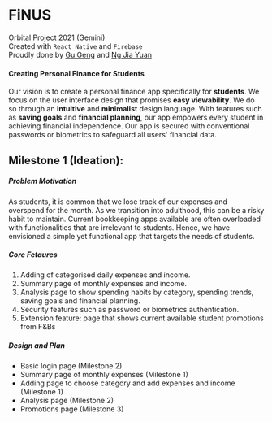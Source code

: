 # FiNUS
Orbital Project 2021 (Gemini)<br/>
Created with `React Native` and `Firebase`<br/>
Proudly done by [Gu Geng](https://www.linkedin.com/in/gugeng) and [Ng Jia Yuan](https://www.linkedin.com/in/ngjiayuan)<br/>
#### Creating Personal Finance for Students
Our vision is to create a personal finance app specifically for **students**. We focus on the user interface design that promises **easy viewability**. We do so through an **intuitive** and **minimalist** design language. With features such as **saving goals** and **financial planning**, our app empowers every student in achieving financial independence. Our app is secured with conventional passwords or biometrics to safeguard all users' financial data.<br/>
## Milestone 1 (Ideation):
##### Problem Motivation
As students, it is common that we lose track of our expenses and overspend for the month. As we transition into adulthood, this can be a risky habit to maintain. Current bookkeeping apps available are often overloaded with functionalities that are irrelevant to students. Hence, we have envisioned a simple yet functional app that targets the needs of students.
##### Core Fetaures
1. Adding of categorised daily expenses and income.
2. Summary page of monthly expenses and income.
3. Analysis page to show spending habits by category, spending trends, saving goals and financial planning.
4. Security features such as password or biometrics authentication.
5. Extension feature: page that shows current available student promotions from F&Bs
##### Design and Plan
- Basic login page (Milestone 2)
- Summary page of monthly expenses (Milestone 1)
- Adding page to choose category and add expenses and income (Milestone 1)
- Analysis page (Milestone 2)
- Promotions page (Milestone 3)
